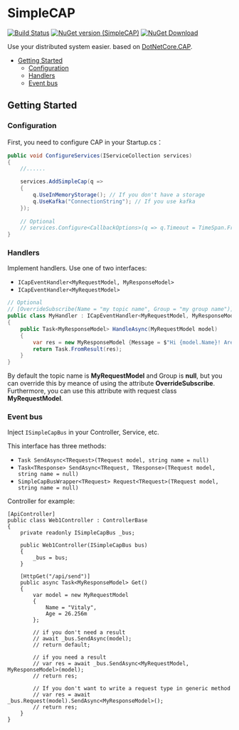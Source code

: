 # SimpleCAP

[![Build Status](https://travis-ci.org/KovtunV/SimpleCAP.svg?branch=master)](https://travis-ci.org/KovtunV/SimpleCAP)
[![NuGet version (SimpleCAP)](https://img.shields.io/nuget/v/SimpleCAP.svg?style=flat-square)](https://www.nuget.org/packages/SimpleCAP)
[![NuGet Download](https://img.shields.io/nuget/dt/SimpleCAP.svg?style=flat-square)](https://www.nuget.org/packages/SimpleCAP)

Use your distributed system easier. based on [DotNetCore.CAP](https://cap.dotnetcore.xyz/).

<!--ts-->
   * [Getting Started](#Getting-Started)
      * [Configuration](#Configuration)
      * [Handlers](#Handlers)
      * [Event bus](#Event-bus)
<!--te-->

## Getting Started
### Configuration
First, you need to configure CAP in your Startup.cs：

```csharp
public void ConfigureServices(IServiceCollection services)
{
    //......

    services.AddSimpleCap(q =>
    {
        q.UseInMemoryStorage(); // If you don't have a storage
        q.UseKafka("ConnectionString"); // If you use kafka
    });
    
    // Optional
    // services.Configure<CallbackOptions>(q => q.Timeout = TimeSpan.FromMilliseconds(10));
}
```

### Handlers
Implement handlers. Use one of two interfaces:
* `ICapEventHandler<MyRequestModel, MyResponseModel>`
* `ICapEventHandler<MyRequestModel>`

```csharp
// Optional
// [OverrideSubscribe(Name = "my topic name", Group = "my group name")]
public class MyHandler : ICapEventHandler<MyRequestModel, MyResponseModel>
{
    public Task<MyResponseModel> HandleAsync(MyRequestModel model)
    {
        var res = new MyResponseModel {Message = $"Hi {model.Name}! Are you {model.Age} years old?" };
        return Task.FromResult(res);
    }
}
```

By default the topic name is **MyRequestModel** and Group is **null**, but you can override this by meance of using the attribute **OverrideSubscribe**. 
Furthermore, you can use this attribute with request class **MyRequestModel**.

### Event bus
Inject `ISimpleCapBus` in your Controller, Service, etc. 

This interface has three methods:
* `Task SendAsync<TRequest>(TRequest model, string name = null)`
* `Task<TResponse> SendAsync<TRequest, TResponse>(TRequest model, string name = null)`
* `SimpleCapBusWrapper<TRequest> Request<TRequest>(TRequest model, string name = null)`

Controller for example:
```scharp
[ApiController]
public class Web1Controller : ControllerBase
{
    private readonly ISimpleCapBus _bus;

    public Web1Controller(ISimpleCapBus bus)
    {
        _bus = bus;
    }

    [HttpGet("/api/send")]
    public async Task<MyResponseModel> Get()
    {
        var model = new MyRequestModel
        {
            Name = "Vitaly",
            Age = 26.256m
        };

        // if you don't need a result
        // await _bus.SendAsync(model);
        // return default;

        // if you need a result
        // var res = await _bus.SendAsync<MyRequestModel, MyResponseModel>(model);
        // return res;

        // If you don't want to write a request type in generic method
        // var res = await _bus.Request(model).SendAsync<MyResponseModel>();
        // return res;
    }
}

```
